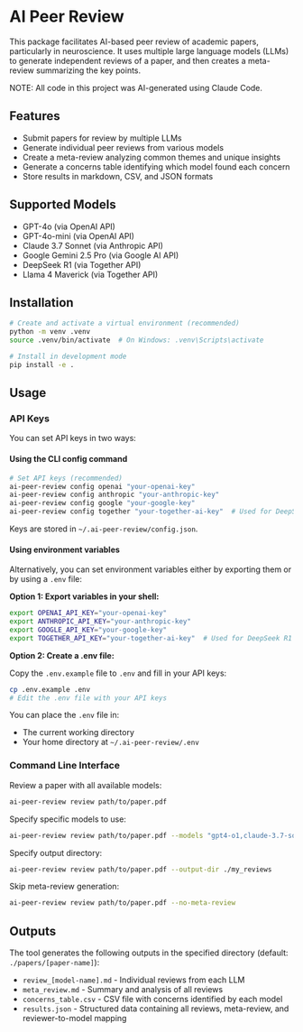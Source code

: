 # AI Peer Review

This package facilitates AI-based peer review of academic papers, particularly in neuroscience. It uses multiple large language models (LLMs) to generate independent reviews of a paper, and then creates a meta-review summarizing the key points.

NOTE: All code in this project was AI-generated using Claude Code.

## Features

- Submit papers for review by multiple LLMs
- Generate individual peer reviews from various models
- Create a meta-review analyzing common themes and unique insights
- Generate a concerns table identifying which model found each concern
- Store results in markdown, CSV, and JSON formats

## Supported Models

- GPT-4o (via OpenAI API)
- GPT-4o-mini (via OpenAI API)
- Claude 3.7 Sonnet (via Anthropic API)
- Google Gemini 2.5 Pro (via Google AI API)
- DeepSeek R1 (via Together API)
- Llama 4 Maverick (via Together API)

## Installation

```bash
# Create and activate a virtual environment (recommended)
python -m venv .venv
source .venv/bin/activate  # On Windows: .venv\Scripts\activate

# Install in development mode
pip install -e .
```

## Usage

### API Keys

You can set API keys in two ways:

#### Using the CLI config command

```bash
# Set API keys (recommended)
ai-peer-review config openai "your-openai-key"
ai-peer-review config anthropic "your-anthropic-key"
ai-peer-review config google "your-google-key"
ai-peer-review config together "your-together-ai-key"  # Used for DeepSeek R1 and Llama 4 Maverick
```

Keys are stored in `~/.ai-peer-review/config.json`.

#### Using environment variables

Alternatively, you can set environment variables either by exporting them or by using a `.env` file:

**Option 1: Export variables in your shell:**

```bash
export OPENAI_API_KEY="your-openai-key"
export ANTHROPIC_API_KEY="your-anthropic-key"
export GOOGLE_API_KEY="your-google-key"
export TOGETHER_API_KEY="your-together-ai-key"  # Used for DeepSeek R1 and Llama 4 Maverick
```

**Option 2: Create a .env file:**

Copy the `.env.example` file to `.env` and fill in your API keys:

```bash
cp .env.example .env
# Edit the .env file with your API keys
```

You can place the `.env` file in:
- The current working directory
- Your home directory at `~/.ai-peer-review/.env`

### Command Line Interface

Review a paper with all available models:

```bash
ai-peer-review review path/to/paper.pdf
```

Specify specific models to use:

```bash
ai-peer-review review path/to/paper.pdf --models "gpt4-o1,claude-3.7-sonnet"
```

Specify output directory:

```bash
ai-peer-review review path/to/paper.pdf --output-dir ./my_reviews
```

Skip meta-review generation:

```bash
ai-peer-review review path/to/paper.pdf --no-meta-review
```

## Outputs

The tool generates the following outputs in the specified directory (default: `./papers/[paper-name]`):

- `review_[model-name].md` - Individual reviews from each LLM
- `meta_review.md` - Summary and analysis of all reviews
- `concerns_table.csv` - CSV file with concerns identified by each model
- `results.json` - Structured data containing all reviews, meta-review, and reviewer-to-model mapping